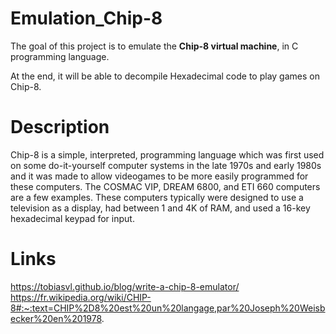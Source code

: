 # Emulation_Chip-8

The goal of this project is to emulate the **Chip-8 virtual machine**, in C programming language.

At the end, it will be able to decompile Hexadecimal code to play games on Chip-8.

# Description
Chip-8 is a simple, interpreted, programming language which was first used on some do-it-yourself computer systems in the late 1970s and early 1980s and it was made to allow videogames to be more easily programmed for these computers. The COSMAC VIP, DREAM 6800, and ETI 660 computers are a few examples. These computers typically were designed to use a television as a display, had between 1 and 4K of RAM, and used a 16-key hexadecimal keypad for input.

# Links
https://tobiasvl.github.io/blog/write-a-chip-8-emulator/
https://fr.wikipedia.org/wiki/CHIP-8#:~:text=CHIP%2D8%20est%20un%20langage,par%20Joseph%20Weisbecker%20en%201978.
